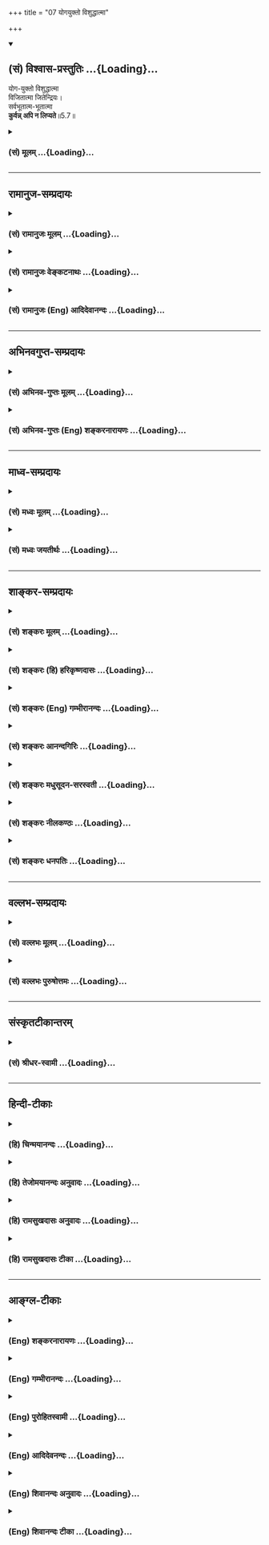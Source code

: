 +++
title = "07 योगयुक्तो विशुद्धात्मा"

+++
<div class="js_include" newlevelforh1="2" title="(सं) विश्वास-प्रस्तुतिः" unfilled url="/purANam_vaiShNavam/mahAbhAratam/06-bhIShma-parva/03-bhagavad-gItA-parva/saMskRtam/vishvAsa-prastutiH/05_karma-saMnyAsa-yogaH/07_yogayukto_vishudd.md">
<details open><summary><h2>(सं) विश्वास-प्रस्तुतिः ...{Loading}...</h2></summary>

योग-युक्तो विशुद्धात्मा  
विजितात्मा जितेन्द्रियः।  
सर्वभूतात्म-भूतात्मा  
**कुर्वन्न् अपि न लिप्यते**॥5.7॥
</details>
</div>
<div class="js_include collapsed" newlevelforh1="3" title="(सं) मूलम्" unfilled url="/purANam_vaiShNavam/mahAbhAratam/06-bhIShma-parva/03-bhagavad-gItA-parva/saMskRtam/mUlam/05_karma-saMnyAsa-yogaH/07_yogayukto_vishudd.md">
<details><summary><h3>(सं) मूलम् ...{Loading}...</h3></summary>

योगयुक्तो विशुद्धात्मा विजितात्मा जितेन्द्रियः।  
सर्वभूतात्मभूतात्मा कुर्वन्नपि न लिप्यते।।5.7।।
</details>
</div>


_________________
## रामानुज-सम्प्रदायः
<div class="js_include collapsed" newlevelforh1="3" title="(सं) रामानुजः मूलम्" unfilled url="/purANam_vaiShNavam/mahAbhAratam/06-bhIShma-parva/03-bhagavad-gItA-parva/saMskRtam/rAmAnujaH/mUlam/05_karma-saMnyAsa-yogaH/07_yogayukto_vishudd.md">
<details><summary><h3>(सं) रामानुजः मूलम् ...{Loading}...</h3></summary>

।।5.7।। कर्म**योगयुक्तः** तु शास्त्रीये परमपुरुषाराधनरूपे विशुद्धे कर्मणि
वर्तमानः तेन विशुद्धमनाः **विजितात्मा** स्वाभ्यस्ते कर्मणि
व्याप्तमनस्त्वेन सुखेन विजितमनाः तत एवं **जितेन्द्रियः** कर्तुः
आत्मनोयाथात्म्यानुसन्धाननिष्ठतया **सर्वभूतात्मभूतात्मा। सर्वेषां
देवादिभूतानाम् आत्मभूत आत्मा यस्य असौ सर्वभूतात्मभूतात्मा
आत्मयाथात्म्यम् अनुसन्दधानस्य हि देवादीनां स्वस्य च एकाकार आत्मा
देवादिभेदानां प्रकृतिपरिणामविशेषरूपतया आत्माकारत्वासंभवात्।  
  
प्रकृतिवियुक्तः सर्वत्र देवादिदेहेषु ज्ञानैकाकारतया समानाकार इतिनिर्दोषं
हि समं ब्रह्म (गीता 5।19) इति अनन्तरमेव वक्ष्यते। स एवंभूतः कर्म**
कुर्वन् अपि **अनात्मनि आत्माभिमानेन न** लिप्यते **न संबध्यते अतः अचिरेण
आत्मानम् आप्नोति इत्यर्थः। यतः सौकर्यात् शैघ्र्याच्च कर्मयोग एव श्रेयान्
अतः तदपेक्षितं श्रृणु**

</details>
</div>
<div class="js_include collapsed" newlevelforh1="3" title="(सं) रामानुजः वेङ्कटनाथः" unfilled url="/purANam_vaiShNavam/mahAbhAratam/06-bhIShma-parva/03-bhagavad-gItA-parva/saMskRtam/rAmAnujaH/venkaTanAthaH/05_karma-saMnyAsa-yogaH/07_yogayukto_vishudd.md">
<details><summary><h3>(सं) रामानुजः वेङ्कटनाथः ...{Loading}...</h3></summary>

  
  
।।5.7।। कर्मयोगस्य सुखसाध्यत्वे शीघ्रफलाधिगमे च हेतुरुच्यते योगयुक्तः इति
श्लोकेन। पूर्वावात्मशब्दौ मनोविषयौ जितेन्द्रियसमभिव्याहारात्। योगयुक्तः
इत्यनेनैव सिद्धो विशुद्धमनस्त्वे हेतुःशास्त्रीय इत्यादिनोच्यते।
विशुद्धिरत्र रजस्तमोनिवृत्तिस्तन्मूलरागद्वेषादिकषायनिवृत्तिश्च।
प्राक्समर्थितं स्मारयतिस्वाभ्यस्ते कर्मणीति। प्रधानस्य मनोनिग्रहस्य
वक्तुमुचितत्वात्विजितदेहः इति परव्याख्यानं मन्दमिति भावः।
सर्वेन्द्रियकूटस्थे मनसि जिते बाह्यानीन्द्रियान्तराणि जितानि
भवन्तीत्यभिप्रायेणतत एवेत्युक्तम्।
सर्वभूतेत्याद्युपपादनायकर्तुरित्युक्तम्। प्रथमस्य भूतशब्दस्यात्र
देवादिदेहमात्रविषयतां द्वितीयस्य क्रियात्मतां विग्रहं च
दर्शयतिसर्वेषामिति। भिन्नानामैक्यं हि
विरुद्धमित्यत्राहआत्मयाथात्म्यमिति। अयमभिप्रायः सत्यं न स्वरूपैक्यं
विधीयते तस्य प्रत्यक्षानुमानागमपूर्वापरविरुद्धत्वात् किन्त्वेकाकारत्वं
यथा सर्वस्मिन् गृहे वर्तमानो व्रीहिरयमेवेत्युक्ते तज्जातीत्यत्वमुक्तं
भवति तद्वदत्रापि सर्वस्मिन् देहे वर्तमानोअयमेवात्मा इति प्रयोगेऽपि
देहान्तरवर्तिनामस्य चात्मनः समानत्वमुक्तं भवति। ननु समानत्वमपि
प्रत्यक्षादिविरुद्धन्देवतिर्यग्ब्राह्मणक्षत्ति्रयब्रह्मचारिगृहस्थपण्डितापण्डितशक्ताशक्तधनिकदरिद्रस्थविरतरुणादिनिरवधिकवैषम्यनिर्भरत्वादात्मनाम्
अन्यथाबाह्मणो यजेत श.ब्रा.5।1।5।2 इत्याद्यात्मपर्यन्तशास्त्रीयप्रयोगोऽपि
भज्येतेत्यत्राहदेवादिभेदानामिति। अयं भावः सत्यं देवादिवैषम्यं
प्रामाणिकमेव तत्तु न स्वरूपप्रयुक्तम् तस्य
कर्मोपाधिकप्रकृतिपरिणामभेदनिबन्धनत्वात् शुद्धाकारविवक्षया तु
समानत्वमिहोच्यते इति। साम्यस्यात्र विवक्षितत्वे संवादकमनन्तरमेव
साम्याभिधानं दर्शयतिप्रकृतिवियुक्त इति। कुर्वन्नपि न लिप्यते इत्यत्र न
तावन्निषिद्धं कुर्वन्नपि न दुष्टो भवतीत्युच्यते तथा सति
बहुव्याकोपप्रसङ्गात् न च कर्मयोगं कुर्वन्नपि तेनैव न लिप्यत इति तथा च
सति निष्फलप्रयासत्वेन तस्याननुष्ठानप्रसङ्गात्। अतोऽत्र न केवलं
ज्ञानयोगनिष्ठः अपितु कर्मयोगं कुर्वन्नप्यात्मसाक्षात्काराख्यफलविरोधिना
केनचिन्न लिप्यत इत्येवार्थ
इत्यभिप्रायेणअनात्मन्यात्माभिमानेनेत्याद्युक्तम्। नैव किञ्चित्करोमि  
  

</details>
</div>
<div class="js_include collapsed" newlevelforh1="3" title="(सं) रामानुजः (Eng) आदिदेवानन्दः" unfilled url="/purANam_vaiShNavam/mahAbhAratam/06-bhIShma-parva/03-bhagavad-gItA-parva/saMskRtam/rAmAnujaH/english/AdidevAnandaH/05_karma-saMnyAsa-yogaH/07_yogayukto_vishudd.md">
<details><summary><h3>(सं) रामानुजः (Eng) आदिदेवानन्दः ...{Loading}...</h3></summary>

5.7 But a Karma Yogin remains engaged in the performance of pure actions
prescribed by the Sastras, which are of the nature of propitiation of
the Supreme Person. By this, he becomes purified in mind. He thus
subdues his self, i.e., subdues his mind easily, because his mind is
engaged in the virtuous actions he has been performing before. Therefore
his senses are subdued. His self is said to have become the self of all
beings. Because of his being devoted to contemplation on the true nature
of the self, he finds that his self is similar to the self of all beings
like gods etc. One who contemplates on the true nature of the self
understands that all selves are of the same form or nature. The
distinctions obtaining among gods, men etc., cannot pertain to the form
of the self, because those distinctions are founded on particular
modifications of Prakrti i.e., the bodies of beings. Sri Krsna will
teach: 'For the Brahman (an individual self), when untainted, is the
same everywhere' (5.19). The meaning of this is that when dissociated
from the Prakriti, i.e., the body, the self is of the same nature
everywhere, i.e., in the bodies of gods, men etc. It is of the same form
of knowledge. The meaning is that one, who has become enlightened in
this way, active though he be, is not tainted on account of erroneously
conceiving what is other than the self (the body) as the self. He is not
at all associated therewith. Therefore, he attains the self without any
delay. As Karma Yoga is superior to Jnana Yoga because it is more easily
pursued and is more rapidly efficacious in securing the fruits, listen
to its reirement:

</details>
</div>


_________________
## अभिनवगुप्त-सम्प्रदायः
<div class="js_include collapsed" newlevelforh1="3" title="(सं) अभिनव-गुप्तः मूलम्" unfilled url="/purANam_vaiShNavam/mahAbhAratam/06-bhIShma-parva/03-bhagavad-gItA-parva/saMskRtam/abhinava-guptaH/mUlam/05_karma-saMnyAsa-yogaH/07_yogayukto_vishudd.md">
<details><summary><h3>(सं) अभिनव-गुप्तः मूलम् ...{Loading}...</h3></summary>

।।5.7 5.11।। योगयुक्त इत्यादि आत्मसिद्धये इत्यन्तम्। सर्वभूतानामात्मभूतः
आत्मा यस्य स सर्वमपि कुर्वाणो न लिप्यते अकरणप्रतिषेधारूढत्वात्। अत एव
दर्शनादीनि कुर्वन्नपि असौ एवं धारयति प्रतिपत्तिदार्ढ्येन निश्चिनुते
चक्षुरादीनामिन्द्रियाणां यदि स्वविषयेषु प्रवृत्तिः मम किमायातम् न हि
अन्यस्य कृतेनापरस्य +++(S अन्यस्य कृतेनान्यस्य अन्यकृतेन परस्य)+++ लेपः इति।
तदेव ब्रह्मणि कर्मणां समर्पणम्। अत्र चिह्नम् अस्य गतसङ्गता। अतो न
लिप्यते। योगिनश्च केवलैः सङ्गरहितैः परस्परानपेक्षिभिश्च कायादिभिः
कुर्वन्ति कर्माणि सङ्गाभावात्।

</details>
</div>
<div class="js_include collapsed" newlevelforh1="3" title="(सं) अभिनव-गुप्तः (Eng) शङ्करनारायणः" unfilled url="/purANam_vaiShNavam/mahAbhAratam/06-bhIShma-parva/03-bhagavad-gItA-parva/saMskRtam/abhinava-guptaH/english/shankaranArAyaNaH/05_karma-saMnyAsa-yogaH/07_yogayukto_vishudd.md">
<details><summary><h3>(सं) अभिनव-गुप्तः (Eng) शङ्करनारायणः ...{Loading}...</h3></summary>

5৷৷7 See Comment under 5.11

</details>
</div>


_________________
## माध्व-सम्प्रदायः
<div class="js_include collapsed" newlevelforh1="3" title="(सं) मध्वः मूलम्" unfilled url="/purANam_vaiShNavam/mahAbhAratam/06-bhIShma-parva/03-bhagavad-gItA-parva/saMskRtam/madhvaH/mUlam/05_karma-saMnyAsa-yogaH/07_yogayukto_vishudd.md">
<details><summary><h3>(सं) मध्वः मूलम् ...{Loading}...</h3></summary>

।।5.7।। एतदेव प्रपञ्चयति योगयुक्त इति। सर्वभूतात्मभूतः परमेश्वरः।
यच्चाप्नोतीत्यादेः। स आत्मभूतः स्वसमीपं प्रत्यादानादिकर्ता यस्य स
सर्वभूतात्मभूतात्मा।

</details>
</div>
<div class="js_include collapsed" newlevelforh1="3" title="(सं) मध्वः जयतीर्थः" unfilled url="/purANam_vaiShNavam/mahAbhAratam/06-bhIShma-parva/03-bhagavad-gItA-parva/saMskRtam/madhvaH/jayatIrthaH/05_karma-saMnyAsa-yogaH/07_yogayukto_vishudd.md">
<details><summary><h3>(सं) मध्वः जयतीर्थः ...{Loading}...</h3></summary>

।।5.7।। प्रकृतप्रमेयस्य समाप्तत्वादुत्तरस्य वैयर्थ्यमाशङ्क्याह
**एतदेवे**ति। योगयुक्तस्य सन्न्यासस्य महाफलत्वमेव। प्रपञ्चनं चयो न
द्वेष्टि 5।3 इत्यत्रोक्तद्वेषादिवर्जनकारणोपन्यासेनब्रह्माधिगच्छति 5।6
इत्यत्रोक्तब्रह्मज्ञानावान्तरफलोपन्यासेन चेति
ज्ञातव्यम्। सर्वभूतात्मभूतात्मा इत्यनेन जीवस्य परमात्मस्वरूपत्वमुच्यत
इत्यन्यथाप्रतीतिनिरासायाह **सर्वे**ति। सर्वभूतानामात्मभूतः कथं इत्यत
उक्तं **यच्चे**ति। एतन्निर्वचनमाश्रित्य न स्वरूपत्वमित्यर्थः। स आत्मभूत
इति सर्वभूतात्मभूत
इत्युक्तस्यानुवादः। स्वसमीपंइत्यादिद्वितीयात्मशब्दस्यार्थः। एवं जानन्नत्र
विवक्षितः।

</details>
</div>


_________________
## शाङ्कर-सम्प्रदायः
<div class="js_include collapsed" newlevelforh1="3" title="(सं) शङ्करः मूलम्" unfilled url="/purANam_vaiShNavam/mahAbhAratam/06-bhIShma-parva/03-bhagavad-gItA-parva/saMskRtam/shankaraH/mUlam/05_karma-saMnyAsa-yogaH/07_yogayukto_vishudd.md">
<details><summary><h3>(सं) शङ्करः मूलम् ...{Loading}...</h3></summary>

।।5.7।। योगेन युक्तः **योगयुक्तः विशुद्धात्मा** विशुद्धसत्त्वः
**विजितात्मा** विजितदेहः **जितेन्द्रिय**श्च **सर्वभूतात्मभूतात्मा**
सर्वेषां ब्रह्मादीनां स्तम्बपर्यन्तानां भूतानाम् आत्मभूतः आत्मा
प्रत्यक्चेतनो यस्य सः सर्वभूतात्मभूतात्मा सम्यग्दर्शीत्यर्थः स तत्रैवं
वर्तमानः लोकसंग्रहाय कर्म **कुर्वन्नपि न लिप्यते** न कर्मभिः बध्यते
इत्यर्थः।। न च असौ परमार्थतः करोतीत्यतः

</details>
</div>
<div class="js_include collapsed" newlevelforh1="3" title="(सं) शङ्करः (हि) हरिकृष्णदासः" unfilled url="/purANam_vaiShNavam/mahAbhAratam/06-bhIShma-parva/03-bhagavad-gItA-parva/saMskRtam/shankaraH/hindI/harikRShNadAsaH/05_karma-saMnyAsa-yogaH/07_yogayukto_vishudd.md">
<details><summary><h3>(सं) शङ्करः (हि) हरिकृष्णदासः ...{Loading}...</h3></summary>

।।5.7।। जब यह पुरुष सम्यक् ज्ञानप्राप्तिके उपायरूप योगसे युक्त विशुद्ध
अन्तःकरणवाला विजितात्मा शरीरविजयी जितेन्द्रिय और सब भूतोंमें अपने
आत्माको देखनेवाला अर्थात् जिसका अन्तरात्मा ब्रह्मासे लेकर स्तम्बपर्यन्त
सम्पूर्ण भूतोंका आत्मरूप हो गया हो ऐसा यथार्थ ज्ञानी हो जाता है। तब इस
प्रकार स्थित हुआ वह पुरुष लोकसंग्रह के लिये कर्म करता हुआ भी उनसे लिप्त
नहीं होता अर्थात् कर्मोंसे नहीं बँधता। वास्तवमें वह कुछ करता भी नहीं है
इसलिये आत्माके यथार्थ स्वरूपका नाम तत्त्व है उसको जाननेवाला तत्त्वज्ञानी
परमार्थदर्शी समाहित होकर ऐसे माने कि मैं कुछ भी नहीं करता।

</details>
</div>
<div class="js_include collapsed" newlevelforh1="3" title="(सं) शङ्करः (Eng) गम्भीरानन्दः" unfilled url="/purANam_vaiShNavam/mahAbhAratam/06-bhIShma-parva/03-bhagavad-gItA-parva/saMskRtam/shankaraH/english/gambhIrAnandaH/05_karma-saMnyAsa-yogaH/07_yogayukto_vishudd.md">
<details><summary><h3>(सं) शङ्करः (Eng) गम्भीरानन्दः ...{Loading}...</h3></summary>

5.7 When again, as a means to attain full enlightenment, this person
becomes yoga-yuktah, endowed with yoga; visuddhatma, pure in mind;
vijitatma, controlled in body; jitendriyah, a coneror of the organs; and
sarva-bhutatma-bhutatma, the Self of the selves of all beings-one whose
Self (atma), the inmost consciousness, has become the selves (atma) of
all beings (sarva-bhuta) beginning from Brahma to a clump of grass-,
i.e., fully illumined; (then,) thus continuing in that state, he na
lipyate, does not become tainted; kurvan api, even while performing
actions for preventing mankind from going astray. That is to say, he
does not become bound by actions. And besides, this person does not act
in the real sense. Hence,

</details>
</div>
<div class="js_include collapsed" newlevelforh1="3" title="(सं) शङ्करः आनन्दगिरिः" unfilled url="/purANam_vaiShNavam/mahAbhAratam/06-bhIShma-parva/03-bhagavad-gItA-parva/saMskRtam/shankaraH/AnandagiriH/05_karma-saMnyAsa-yogaH/07_yogayukto_vishudd.md">
<details><summary><h3>(सं) शङ्करः आनन्दगिरिः ...{Loading}...</h3></summary>

।।5.7।। ननु पारिव्राज्यं परिगृह्य श्रवणादिसाधनमसकृदनुतिष्ठतो
लब्धसम्यग्बोधस्यापि यथापूर्वं कर्माण्युपलभ्यन्ते तानि च बन्धहेतवो
भविष्यन्तीत्याशङ्क्य श्लोकान्तरमवतारयति **यदा पुनरिति।**
सम्यग्दर्शनप्राप्त्युपायत्वेन यदा पुनरयं पुरुषो योगयुक्तत्वादिविशेषणः
सम्यग्दर्शी संपद्यते तदा प्रातिभासिकीं प्रवृत्तिमनुसृत्य कुर्वन्नपि न
लिप्यत इति योजना। योगेन नित्यनैमित्तिककर्मानुष्ठानेनेति यावत्।
आदौनित्याद्यनुष्ठानवतो रजस्तमोमलाभ्यामकलुषितं सत्त्वं सिध्यतीत्याह
**विशुद्धेति।** बुद्धिशुद्धौ कार्यकरणसंघातस्यापि स्वाधीनत्वं भवतीत्याह
**विजितेति।** तस्य यथोक्तविशेषणवतो जायते सम्यग्दर्शित्वमित्याह
**सर्वभूतेति।** सम्यग्दर्शिनस्तर्हि कर्मानुष्ठानं कुतस्त्यं तदनुष्ठाने
वा कुतो बन्धविश्लेषसिद्धिरित्याशङ्क्याह **स तत्रेति।** सम्यग्दर्शनं
सप्तम्यर्थः।

</details>
</div>
<div class="js_include collapsed" newlevelforh1="3" title="(सं) शङ्करः मधुसूदन-सरस्वती" unfilled url="/purANam_vaiShNavam/mahAbhAratam/06-bhIShma-parva/03-bhagavad-gItA-parva/saMskRtam/shankaraH/madhusUdana-sarasvatI/05_karma-saMnyAsa-yogaH/07_yogayukto_vishudd.md">
<details><summary><h3>(सं) शङ्करः मधुसूदन-सरस्वती ...{Loading}...</h3></summary>

।।5.7।। ननु कर्मणो बन्धहेतुत्वाद्योगयुक्तो
मुनिर्ब्रह्माधिगच्छतीत्यनुपपन्नमित्यत आह
भगवदर्पणफलाभिसंधिराहित्यादिगुणयुक्तं शास्त्रीयं कर्म योग इत्युच्यते। तेन
योगेन युक्तः पुरुषः प्रथमं विशुद्धात्मा विशुद्धो रजस्तमोभ्यामकलुषित
आत्मान्तःकरणरूपं सत्त्वं यस्य स तथा। निर्मलान्तःकरणः सन् विजितात्मा
स्ववशीकृतदेहः। ततो जितेन्द्रियः स्ववशीकृतसर्वबाह्येन्द्रियः। एतेन
मनूक्तस्त्रिदण्डी कथितःवाग्दण्डोऽथ मनोदण्डः कायदण्डस्तथैव च। यस्यैते
नियता दण्डाः स त्रिदण्डीति कथ्यते।। इति। वागिति बाह्येन्द्रियोपलक्षणम्।
एतादृशस्य तत्त्वज्ञानमवश्यं भवतीत्याह सर्वभूतात्मभूतात्मा सर्वभूत
आत्मभूतश्चात्मा स्वरूपं यस्य स तथा। जडाजडात्मकं सर्वमात्ममात्रं
पश्यन्नित्यर्थः। सर्वेषां भूतानामात्मभूत आत्मा यस्येति व्याख्याने तु
सर्वभूतात्मेत्येतावतैवार्थलाभादात्मभूतेत्यधिकं स्यात्।
सर्वात्मपदयोर्जडाजडपरत्वे तु समञ्जसम्। एतादृशः परमार्थदर्शी कुर्वन्नपि
कर्माणि परदृष्ट्या न लिप्यते तैः कर्मभिः। स्वदृष्ट्या तदभावादित्यर्थः।

</details>
</div>
<div class="js_include collapsed" newlevelforh1="3" title="(सं) शङ्करः नीलकण्ठः" unfilled url="/purANam_vaiShNavam/mahAbhAratam/06-bhIShma-parva/03-bhagavad-gItA-parva/saMskRtam/shankaraH/nIlakaNThaH/05_karma-saMnyAsa-yogaH/07_yogayukto_vishudd.md">
<details><summary><h3>(सं) शङ्करः नीलकण्ठः ...{Loading}...</h3></summary>

।।5.7।।**योगेति।** योगेन निर्विकल्पसमाधिना युक्तो योगयुक्तः। अत एव
विशुद्धात्मा वृत्तिसारूप्यदोषेण हीनः आत्मा प्रत्यक्चेतनो यस्य।
निर्विकल्पावस्थायां केवल एव चेतनोऽस्ति नान्यदेत्युक्तं तदा द्रष्टुः
स्वरूपेऽवस्थानं वृत्तिसारूप्यमितरत्रेति तदा वृत्त्यभावे इतरत्र
वृत्तिकाले इति सौत्रपदद्वयार्थः। अत्र हेतुः। यतोऽयं विजितात्मा
विजितचित्तो जितेन्द्रियश्च। एवं शुद्धस्त्वंपदार्थ उक्तस्तस्य
तत्पदार्थाभेदमाह **सर्वभूतात्मेति।** सर्वेषां भूतानां
ब्रह्मादिस्तम्बपर्यन्तानां वियदादीनां च चेतनाचेतनानामात्मभूतः
उपादानत्वेन स्वरूपभूतः कनकमिव कुण्डलादीनां स्वरूपभूतम्।
कारणानन्यत्वात्कार्यस्य। सर्वभूतात्मभूत आत्मा प्रत्यक्चेतनो यस्य स
सर्वभूतात्मभूतात्मा। यत्तु सर्वेषां भूतानामात्मभूत आत्मा यस्येति भाष्यं
सर्वभूतात्मेत्येतावतैवार्थलाभादात्मभूत इत्यधिकमिति दूषितम्। स्वयं च
सर्वभूत आत्मभूतश्चात्मा यस्येति विग्रहो दर्शितः तत्र संकोचे
कारणाभावात्सर्वपदेनैव चिज्जडयोर्ग्रहे परस्याप्यात्मभूतेत्यधिकमेव।
सर्वभूतश्चेतनाचेतनप्रपञ्चभूत आत्मा यस्येति तत्रापीष्टार्थलाभात् सर्वं च
आत्मानश्च तद्भूत आत्मा यस्येति विगृह्य सर्वात्मभूतात्मेत्येतावतैव सिद्धे
प्रथमभूतपदस्य वैयर्थ्यं च भाष्यमते ब्रह्मादीनां प्रत्यग्भूत आत्मा
यस्येति श्रुत्यैव जीवेशाभेद उच्यते। परस्य तूपादानत्वलिङ्गेन जडसाधारण्येन
जीवस्य ब्रह्माभेदोऽवगम्यत इति विद्वद्भिरविनयः क्षन्तव्यः। यतोऽयं
सर्वेषां प्रत्यगात्मा अतोऽहमिव सोऽपि कुर्वन्नपि न लिप्यते
असङ्गात्मज्ञानात्कर्त्रादेर्बाधितत्वाच्च। व्युत्थाने
तत्प्रतीतावप्युत्खातदंष्ट्रोरगवदबाधकत्वाच्चेत्यर्थः।

</details>
</div>
<div class="js_include collapsed" newlevelforh1="3" title="(सं) शङ्करः धनपतिः" unfilled url="/purANam_vaiShNavam/mahAbhAratam/06-bhIShma-parva/03-bhagavad-gItA-parva/saMskRtam/shankaraH/dhanapatiH/05_karma-saMnyAsa-yogaH/07_yogayukto_vishudd.md">
<details><summary><h3>(सं) शङ्करः धनपतिः ...{Loading}...</h3></summary>

।।5.7।। कस्यचिच्चित्तशुद्य्धा श्रवणादिना कृतसाक्षात्कारस्य
प्रारब्धवशात्कर्मणि स्थितस्य यथापूर्वमुपलभ्यमानानि कर्माणि बन्धकानि न
भवन्तीत्यत आह **योगयुक्त इति।** योगेन पूर्वोक्तेन युक्तः अतएव
विशुद्धान्तःकरणः एतए विजतदेहः अतएव विजितानि वागादीनि इन्द्रियाणि येन सः।
एवंभूतोऽधिकारी लक्षणसंपन्नः सर्वेषां ब्रह्मादिस्तम्बपर्यन्तानां
भूतानामात्मभूत आत्मा प्रत्यक्चेतनो यस्य सः।
अखण्डात्मसाक्षात्कारवानित्यर्थः। यत्तु कैश्चिद्भाष्योक्तं विग्रहं
सर्वभूतात्मेत्येतावतैवार्थलाभादात्मभूतेत्यधिकं स्यादित्यापत्त्या
दूषयित्वा सर्वभूतो जडभूत आत्मभूतोऽजडभूतश्च आत्मा यस्येति च विग्रहः
प्रदर्शितस्तत्प्रामादिकम्। कृत्स्त्रवाचिनः सर्वपदादेव जडाजडग्रहे
सर्वभूतात्मेत्येतावतैवेष्टमाभे आधिक्यस्य तुल्यत्वात्।
सर्वमचेतनमात्मानश्चेतनास्तद्भूत आत्मा यस्येति विगृह्य
सर्वात्मभूतात्मेत्येतावतैवेष्टार्थे सिद्धे प्रथमभूतपदवैयर्थ्य
प्रसङ्गाच्च। किंच भाष्यमते ब्रह्मादीनां प्रत्यगात्मभूत आत्मा यस्येति
श्रुत्यैवात्मपरमात्मनोरैक्यमुच्यते। तव मते तु उपादानत्वलिङ्गेन
जडसाधारण्येनात्मनः परमात्माभेदो गम्यत इत्यत आचार्योक्तमेव रमणीयम्। स
लोकंसग्रहार्थं कुर्वन्नपि न लिप्यते। योगयुक्तो न कर्मभिर्बध्यत इत्यर्थः।
युत्तु ननु योगयुक्तस्य सत्त्वशुद्धौ जातायामपि सर्वकर्मसंन्यासे कृते
नित्याकरणजनितप्रत्यवायलक्षणो लेप आपद्येतेत्याशङ्क्याह **योगयुक्त इति।**
अकुर्वन्नापि न लिप्यते। नित्याकरणोत्थेन दोषेणन स्पृश्यत इत्यर्थः। तत्र
हेतुमाह। सर्वेषां ब्रह्मादिस्थावरान्तानां भूतानां योऽनुस्यूत
आत्माऽसंङ्गोदासीनचिद्रूपस्तं भूतः प्राप्तस्तदैक्यज्ञानवानात्भान्तःकरणै
यस्येति तदुपेक्ष्यम्। कतमसतः सज्जायत इति
श्रुतिमनुरुध्याकरणादभावरुपाद्भावरुपस्य
प्रत्यवायस्यानुत्पत्तेराचार्यैरसकृदुक्तत्वात्सर्वेत्यादेरार्जवेन
भाष्योक्तमार्गेणोक्तार्थलाभे संभवति क्लिष्टकल्पनाया अन्याय्यत्वात्।
योगेन निर्विकल्पसमाधिना युक्त इत्याद्युपेक्ष्यं
प्रकरणविरोधस्योक्तत्वात्।

</details>
</div>


_________________
## वल्लभ-सम्प्रदायः
<div class="js_include collapsed" newlevelforh1="3" title="(सं) वल्लभः मूलम्" unfilled url="/purANam_vaiShNavam/mahAbhAratam/06-bhIShma-parva/03-bhagavad-gItA-parva/saMskRtam/vallabhaH/mUlam/05_karma-saMnyAsa-yogaH/07_yogayukto_vishudd.md">
<details><summary><h3>(सं) वल्लभः मूलम् ...{Loading}...</h3></summary>

।।5.7।। स्वमतस्फोरणार्थं तद्योगिनं लक्षयति त्रिभिः।
त्रिगुणातीतत्वात्तस्येतिभावेन योगयुक्त इति।

</details>
</div>
<div class="js_include collapsed" newlevelforh1="3" title="(सं) वल्लभः पुरुषोत्तमः" unfilled url="/purANam_vaiShNavam/mahAbhAratam/06-bhIShma-parva/03-bhagavad-gItA-parva/saMskRtam/vallabhaH/puruShottamaH/05_karma-saMnyAsa-yogaH/07_yogayukto_vishudd.md">
<details><summary><h3>(सं) वल्लभः पुरुषोत्तमः ...{Loading}...</h3></summary>

  
  
।।5.7।। ननु ब्रह्मप्राप्तिरेवोत्तमा तदा भक्त्यैव तत्सिद्धिरिति
नियतस्वफलभोगकारककर्मकरणं किम्प्रयोजनकं इत्याशङ्क्याह योगयुक्त इति।
योगयुक्तो मत्संयोगात्मवान्। विशुद्धात्मा विशेषेण शुद्ध आत्मा अन्तःकरणं
कामादिभावरहितं यस्य। विजितात्मा विजितो वशीकृत आत्मा भगवत्स्वरूपं येन।
जितेन्द्रियः जितानि इन्द्रियाणि स्वभोगादिरूपाणि येन। सर्वभूतात्मा
सर्वभूतात्मरूपो भगवान् स एवात्मा स्वरूपं यस्य तादृशोमदाज्ञया
लोकसङ्ग्रहार्थ कर्म कुर्वन्न लिप्यते तत्फलभोगेन न बध्यते।  
  

</details>
</div>


_________________
## संस्कृतटीकान्तरम्
<div class="js_include collapsed" newlevelforh1="3" title="(सं) श्रीधर-स्वामी" unfilled url="/purANam_vaiShNavam/mahAbhAratam/06-bhIShma-parva/03-bhagavad-gItA-parva/saMskRtam/shrIdhara-svAmI/05_karma-saMnyAsa-yogaH/07_yogayukto_vishudd.md">
<details><summary><h3>(सं) श्रीधर-स्वामी ...{Loading}...</h3></summary>

।।5.7।। कर्मयोगादिक्रमेण ब्रह्माधिगमे सत्यपि तदुपरितनेन कर्मणा बन्धः
स्यादेवेत्याशङ्क्याह **योगयुक्त इति।** योगेन युक्तोऽतो विशुद्ध आत्मा
चित्तं यस्यातएव विजित आत्मा शरीरं येन। अतएव विजितानीन्द्रियाणि येन।
ततश्च सर्वेषां भूतानामात्मभूत आत्मा यस्य सः। लोकसंग्रहार्थं स्वाभाविकं
वा कर्म कुर्वन्नपि न लिप्यते तैर्न बध्यते।

</details>
</div>


_________________
## हिन्दी-टीकाः
<div class="js_include collapsed" newlevelforh1="3" title="(हि) चिन्मयानन्दः" unfilled url="/purANam_vaiShNavam/mahAbhAratam/06-bhIShma-parva/03-bhagavad-gItA-parva/hindI/chinmayAnandaH/05_karma-saMnyAsa-yogaH/07_yogayukto_vishudd.md">
<details><summary><h3>(हि) चिन्मयानन्दः ...{Loading}...</h3></summary>

।।5.7।। पूर्व श्लोक में संक्षेप में वर्णन है कि कर्मयोग पालन करने पर
चित्तशुद्धि प्राप्त होकर साधक ध्यानाभ्यास की सहायता से ब्रह्म को प्राप्त
कर लेता है। वर्तमान की परिच्छिन्नता एवं बन्धनों को तोड़कर अनन्तस्वरूप की
प्राप्ति के प्रयत्न में जो आन्तरिक परिवर्तन साधक में होता है उसका
युक्तियुक्त विस्तृत विवेचन इस श्लोक में किया गया है। कर्मयोग से युक्त
पुरुष अन्तकरण की शुद्धि प्राप्त करता है जिसका अर्थ है अधिकसेअधिक मन की
आन्तरिक शान्ति। मन का कमसेकम क्षुब्ध होना उसकी शुद्धि का द्योतक है। इसे
ही दूसरे शब्दों में कहते हैं वासनाओं का क्षीण होना। विक्षेप की कारणरूप
वासनाओं का क्षय होने पर स्वाभाविक रूप से वह पुरुष संतुलित बन जाता है। ऐसे
शुद्धान्तकरण सम्पन्न कर्मयोगी के लिए इन्द्रियों पर संयम रखना बच्चों का
खेल बन जाता है। वह स्वेच्छा से इन्द्रियों को विषयों में प्रवृत्त कर सकता
है और निवृत्त भी। जिस साधक को अपने शरीर मन एवं बुद्धि पर पूर्ण संयम है
वह ध्यान की सर्वोच्च साधना के लिए योग्यतम है। निदिध्यासन में आने वाले
मुख्य विघ्न ये ही हैं वैषयिक प्रवृत्ति मन के विक्षेप एवं अतृप्त इच्छाएं।
एक बार इन शृंखलाओं को तोड़ देने पर ध्यान सहज और सुलभ बन जाता है फिर साधक
को आत्मा का साक्षात् अनुभव तत्काल और उसकी सम्पूर्णता में होता
है। आत्मानुभूति आंशिक रूप में नहीं हो सकती। यदि साधक केवल स्वयं को दिव्य
और शुद्ध स्वरूप अनुभव करे और अन्यों को नहीं तो उसका अनुभव वास्तविक और
प्रामाणिक नहीं कहा जा सकता। सम्यक् दर्शन को प्राप्त हुये पुरुष के लिए तो
शुद्ध आत्मा सर्वत्र एवं समस्त कालों में व्याप्त है। इस आध्यात्मिक दृष्टि
से जगत् को देखने पर उसे सर्वत्र सम्पूर्ण प्राणियों में नित्य आत्मा का ही
दर्शन होता है। ऐसे ज्ञानी पुरुष को ही यहाँ सर्वभूतात्मभूतात्मा कहा गया
है जिसका अर्थ है वह पुरुष जिसकी आत्मा ही सर्वभूतों की आत्मा है। जब एक
तरंग अपने वास्तविक समुद्र स्वरूप को पहचान लेती है तब ज्ञान में स्थित उस
तरंग के लिए कोई भी अन्य तरंग समुद्र से भिन्न नहीं हो सकती। आत्मानुभूति
में स्थित हुआ पुरुष जब जगत् में कर्म करता है तब वे कर्म वासना के रूप में
प्रतिफल उत्पन्न नहीं करते। कर्मफलों का बन्धन केवल अहंकार को ही हो सकता
है और ज्ञानी पुरुष में उसी का अभाव होने के कारण कर्म उसे किस प्रकार
लिप्त कर सकते हैं प्रवाहित जल पर लिखने के समान ही ज्ञानी पुरुष के कर्म
उसके चित्त पर वासनाएँ नहीं उत्पन्न करते। भगवान् श्रीकृष्ण कर्मयोग के
सिद्धान्त का पुनपुन प्रतिपादन करते हैं। इस श्लोक से भी स्पष्ट होता है कि
अहंकार और स्वार्थ से प्रेरित होकर किये गये कर्मं ही वासना उत्पन्न करके
बुद्धि की विवेकशक्ति को धूमिल कर देते हैं जिसके कारण मनुष्य को अपने
स्वयंसिद्ध शुद्ध दिव्य स्वरूप का अनुभव नहीं हो पाता। सर्वव्यापी परमात्मा
के अनुभव में स्थित सिद्ध पुरुष का जीवन की ओर देखने का क्या दृष्टिकोण
होगा भगवान् कहते हैं

</details>
</div>
<div class="js_include collapsed" newlevelforh1="3" title="(हि) तेजोमयानन्दः अनुवादः" unfilled url="/purANam_vaiShNavam/mahAbhAratam/06-bhIShma-parva/03-bhagavad-gItA-parva/hindI/tejomayAnandaH/anuvAdaH/05_karma-saMnyAsa-yogaH/07_yogayukto_vishudd.md">
<details><summary><h3>(हि) तेजोमयानन्दः अनुवादः ...{Loading}...</h3></summary>

।।5.7।। जो पुरुष योगयुक्त, विशुद्ध अन्तकरण वाला, शरीर को वश में किये
हुए, जितेन्द्रिय तथा भूतमात्र में स्थित आत्मा के साथ एकत्व अनुभव किये
हुए है वह कर्म करते हुए भी उनसे लिप्त नहीं होता।।

</details>
</div>
<div class="js_include collapsed" newlevelforh1="3" title="(हि) रामसुखदासः अनुवादः" unfilled url="/purANam_vaiShNavam/mahAbhAratam/06-bhIShma-parva/03-bhagavad-gItA-parva/hindI/rAmasukhadAsaH/anuvAdaH/05_karma-saMnyAsa-yogaH/07_yogayukto_vishudd.md">
<details><summary><h3>(हि) रामसुखदासः अनुवादः ...{Loading}...</h3></summary>

।।5.7।। जिसकी इन्द्रियाँ अपने वशमें हैं, जिसका अन्तःकरण निर्मल है, जिसका
शरीर अपने वशमें है और सम्पूर्ण प्राणियोंकी आत्मा ही जिसकी आत्मा है, ऐसा
कर्मयोगी कर्म करते हुए भी लिप्त नहीं होता।

</details>
</div>
<div class="js_include collapsed" newlevelforh1="3" title="(हि) रामसुखदासः टीका" unfilled url="/purANam_vaiShNavam/mahAbhAratam/06-bhIShma-parva/03-bhagavad-gItA-parva/hindI/rAmasukhadAsaH/TIkA/05_karma-saMnyAsa-yogaH/07_yogayukto_vishudd.md">
<details><summary><h3>(हि) रामसुखदासः टीका ...{Loading}...</h3></summary>

5.7।।***व्याख्या--*'जितेन्द्रियः'** इन्द्रियाँ वशमें होनेका तात्पर्य
है--इन्द्रियोंका राग-द्वेषसे रहित होना। राग-द्वेषसे रहित होनेपर
इन्द्रियोंमें मनको विचलित करनेकी शक्ति नहीं रहती **(टिप्पणी प₀ 287.1)**।
साधक उनको अपने मनके अनुकूल चाहे जहाँ लगा सकता है। कर्मयोगके साधकके लिये
इन्द्रियोंका वशमें होना आवश्यक है। इसीलिये भगवान् कर्मयोगके प्रकरणमें
इन्द्रियोंको वशमें करनेकी बात विशेषरूपसे कहते हैं;
जैसे--**'यस्त्विन्द्रियाणि मनसा नियम्य'** (3। 7)
;**'तस्मात्त्वमिन्द्रियाण्यादौ नियम्य'** (3। 41)। कर्मयोगीका कर्मोंके
साथ अधिक सम्बन्ध रहता है; इसलिये इन्द्रियाँ वशमें न होनेसे उसके विचलित
होनेकी सम्भावना रहती है। कर्मयोगके साधनमें दूसरोंके हितके लिये सेवारूपसे
कर्तव्य-कर्म करना आवश्यक है, जिसके लिये इन्द्रियोंका वशमें होना बहुत
जरूरी है। इन्द्रियाँ वशमें हुए बिना कर्मयोगका साधन होना कठिन है।

</details>
</div>


_________________
## आङ्ग्ल-टीकाः
<div class="js_include collapsed" newlevelforh1="3" title="(Eng) शङ्करनारायणः" unfilled url="/purANam_vaiShNavam/mahAbhAratam/06-bhIShma-parva/03-bhagavad-gItA-parva/english/shankaranArAyaNaH/05_karma-saMnyAsa-yogaH/07_yogayukto_vishudd.md">
<details><summary><h3>(Eng) शङ्करनारायणः ...{Loading}...</h3></summary>

5.7. A master of Yoga, whose self (mind and intellect) is very pure and
is fully subdued, the sense-organs controlled, and Soul is \[realised to
be\] the Soul of all beings-he is not stained, eventhough he is a
performer \[of actions\].

</details>
</div>
<div class="js_include collapsed" newlevelforh1="3" title="(Eng) गम्भीरानन्दः" unfilled url="/purANam_vaiShNavam/mahAbhAratam/06-bhIShma-parva/03-bhagavad-gItA-parva/english/gambhIrAnandaH/05_karma-saMnyAsa-yogaH/07_yogayukto_vishudd.md">
<details><summary><h3>(Eng) गम्भीरानन्दः ...{Loading}...</h3></summary>

5.7 Endowed with yoga, \[i.e. devoted to the performance of the nitya
and naimittika duties.\] pure in mind, controlled in body, a coneror of
the organs, the Self of the selves of all beings-he does not become
tainted even while performing actions. \[The construction of the
sentence is this: When this person resorts to nitya and naimittika rites
and duties as a means to the achievement of fully Illumination, and thus
becomes fully enlightened, then, even when he acts through the apparent
functions of the mind, organs, etc., he does not become afflected.\]

</details>
</div>
<div class="js_include collapsed" newlevelforh1="3" title="(Eng) पुरोहितस्वामी" unfilled url="/purANam_vaiShNavam/mahAbhAratam/06-bhIShma-parva/03-bhagavad-gItA-parva/english/purohitasvAmI/05_karma-saMnyAsa-yogaH/07_yogayukto_vishudd.md">
<details><summary><h3>(Eng) पुरोहितस्वामी ...{Loading}...</h3></summary>

5.7 He who is spiritual, who is pure, who has overcome his senses and
his personal self, who has realised his highest Self as the Self of all,
such a one, even though he acts, is not bound by his acts.

</details>
</div>
<div class="js_include collapsed" newlevelforh1="3" title="(Eng) आदिदेवनन्दः" unfilled url="/purANam_vaiShNavam/mahAbhAratam/06-bhIShma-parva/03-bhagavad-gItA-parva/english/AdidevanandaH/05_karma-saMnyAsa-yogaH/07_yogayukto_vishudd.md">
<details><summary><h3>(Eng) आदिदेवनन्दः ...{Loading}...</h3></summary>

5.7 He who follows the Yoga and is pure in self (mind), who has subdued
his self and has conered his senses and whose self has become the self
of all beings, even while he is acting, he is untainted.

</details>
</div>
<div class="js_include collapsed" newlevelforh1="3" title="(Eng) शिवानन्दः अनुवादः" unfilled url="/purANam_vaiShNavam/mahAbhAratam/06-bhIShma-parva/03-bhagavad-gItA-parva/english/shivAnandaH/anuvAdaH/05_karma-saMnyAsa-yogaH/07_yogayukto_vishudd.md">
<details><summary><h3>(Eng) शिवानन्दः अनुवादः ...{Loading}...</h3></summary>

5.7 He who is devoted to the path of action, whose mind is ite pure, who
has conered the self, who has subdued his senses and who realises his
Self as the Self in all beings, though acting, is not tainted.

</details>
</div>
<div class="js_include collapsed" newlevelforh1="3" title="(Eng) शिवानन्दः टीका" unfilled url="/purANam_vaiShNavam/mahAbhAratam/06-bhIShma-parva/03-bhagavad-gItA-parva/english/shivAnandaH/TIkA/05_karma-saMnyAsa-yogaH/07_yogayukto_vishudd.md">
<details><summary><h3>(Eng) शिवानन्दः टीका ...{Loading}...</h3></summary>

5.7 योगयुक्तः devoted to the path of action; विशुद्धात्मा a man of
purified mind; विजितात्मा one who has conered the self; जितेन्द्रियः one
who has subdued his senses; सर्वभूतात्मभूतात्मा one who realises his
Self as the Self in all beings; कुर्वन् acting; अपि even; न not; लिप्यते
is tainted.Commentary He who is harmonised by Yoga; i.e.; he who has
purified his mind by devotion to the performance of action; who has
conered the body and who has subjugated the senses; whose Self is the
Self of all beings; he will not be bound by actions although he performs
actions for the wellbeing or protection of the masses in orer to set an
example to them. (Cf.XVIII.17)

</details>
</div>

